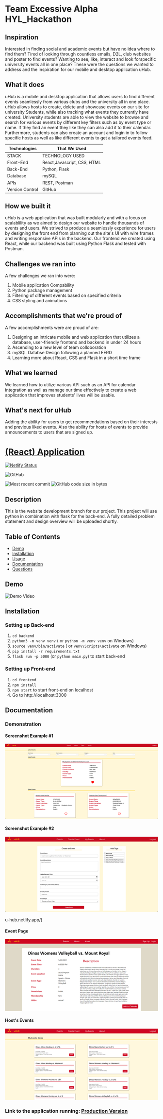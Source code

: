 # Team Excessive Alpha HYL_Hackathon

## Inspiration

Interested in finding social and academic events but have no idea where to find them? Tired of looking through countless emails, D2L, club websites and poster to find events? Wanting to see, like, interact and look forspecific university events all in one place? These were the questions we wanted to address and the inspiration for our mobile and desktop application uHub.

## What it does

uHub is a mobile and desktop application that allows users to find different events seamlessly from various clubs and the university all in one place. uHub allows hosts to create, delete and showcase events on our site for university Students, while also tracking what events they currently have created. University students are able to view the website to browse and search for various events by different key filters such as by event type or name. If they find an event they like they can also add it to their calendar. Furthermore, students can also create an account and login in to follow specific hosts as well as like different events to get a tailored events feed.

| Technologies    | That We Used                |
| --------------- | --------------------------- |
| STACK           | TECHNOLOGY USED             |
| Front-End       | React,Javascript, CSS, HTML |
| Back-End        | Python, Flask               |
| Database        | mySQL                       |
| APIs            | REST, Postman               |
| Version Control | GitHub                      |

## How we built it

uHub is a web application that was built modularly and with a focus on scalablility as we aimed to design our website to handle thousands of events and users. We strived to produce a seamlessly experience for users by designing the front end from planning out the site's UI with wire frames and writing responsive APIs in the backend. Our frontend we created using React, while our backend was built using Python Flask and tested with Postman.

## Challenges we ran into

A few challenges we ran into were:

1. Mobile application Compability
2. Python package management
3. Filtering of different events based on specified criteria
4. CSS styling and animations

## Accomplishments that we're proud of

A few accomplishments were are proud of are:

1. Designing an intricate mobile and web application that utilizes a database, user-friendly frontend and backend in under 24 hours
2. Ascending to a new level of team colloboration
3. mySQL Databse Design following a planned EERD
4. Learning more about React, CSS and Flask in a short time frame

## What we learned

We learned how to utilize various API such as an API for calendar integration as well as manage our time effectively to create a web application that improves students' lives will be usable.

## What's next for uHub

Adding the ability for users to get recommendations based on their interests and previous liked events. Also the ability for hosts of events to provide announcements to users that are signed up.

# [(React) Application](https://github.com/cmrnfaith/HYL_Hackathon)

[![Netlify Status](https://api.netlify.com/api/v1/badges/ba98fcc3-3cc3-4e47-ab14-6cb12a983385/deploy-status)](https://app.netlify.com/sites/u-hub/deploys)

![GitHub](https://img.shields.io/github/license/cmrnfaith/HYL_Hackathon?style=plastic)

![Most recent commit](https://img.shields.io/github/last-commit/cmrnfaith/HYL_Hackathon)
![GitHub code size in bytes](https://img.shields.io/github/languages/code-size/cmrnfaith/HYL_Hackathon)

## Description

This is the website development branch for our project. This project will use python in combination with flask for the back-end. A fully detailed problem statement and design overview will be uploaded shortly.

## Table of Contents

- [Demo](#Demo)
- [Installation](#Installation)
- [Usage](#Usage)
- [Documentation](#Documentation)
- [Questions](#Questions)

## Demo

![Demo Video](https://youtube.com/demo)

## Installation

### Setting up Back-end

1. `cd backend`
2. `python3 -m venv venv` ( or `python -m venv venv` on Windows)
3. `source venv/bin/activate` ( or `venv\Scripts\activate` on Windows)
4. `pip install -r requirements.txt`
5. `flask run -p 5000` (or `python main.py`) to start back-end

### Setting up Front-end

1. `cd frontend`
2. `npm install`
3. `npm start` to start front-end on localhost
4. Go to http://localhost:3000

## Documentation

### Demonstration

#### Screenshot Example #1

![Screenshot #1](docs/Example2.png?raw=true "Example 1")

#### Screenshot Example #2

![Screenshot #2](docs/Example3.png?raw=true "Example 2")

u-hub.netlify.app/)

#### Event Page

![Screenshot #3](docs/Example4.png?raw=true "Example 3")

#### Host's Events

![Screenshot #4](docs/Example5.png?raw=true "Example 4")

### Link to the application running: [Production Version](https://u-hub.netlify.app/)
